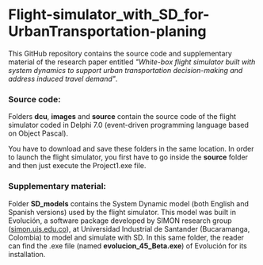 # Flight-simulator_with_SD_for-UrbanTransportation-planing

This GitHub repository contains the source code and supplementary material of the research paper entitled *"White-box flight simulator built with system dynamics to support urban transportation decision-making and address induced travel demand"*.

### Source code:

Folders <b>dcu</b>, <b>images</b> and <b>source</b> contain the source code of the flight simulator coded in Delphi 7.0 (event-driven programming language based on Object Pascal).

You have to download and save these folders in the same location. In order to launch the flight simulator, you first have to go inside the <b>source</b> folder and then just execute the Project1.exe file.

### Supplementary material:

Folder <b>SD_models</b> contains the System Dynamic model (both English and Spanish versions) used by the flight simulator. This model was built in Evolución, a software package developed by SIMON research group (<a href="http://simon.uis.edu.co/">simon.uis.edu.co</a>), at Universidad Industrial de Santander (Bucaramanga, Colombia) to model and simulate with SD. In this same folder, the reader can find the .exe file (named <b>evolucion_45_Beta.exe</b>) of Evolución for its installation.
